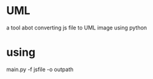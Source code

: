 # UML
a tool abot converting js file to UML image using python
# using 
main.py -f jsfile -o outpath
